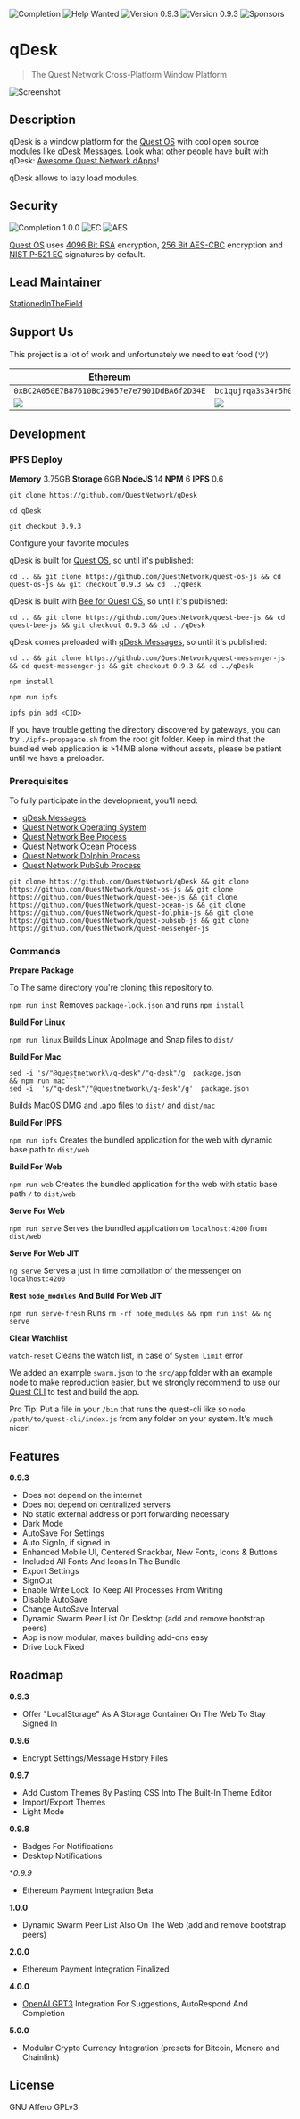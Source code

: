 ![Completion](https://img.shields.io/badge/completion-12%25-orange) ![Help Wanted](https://img.shields.io/badge/%20-help--wanted-%23159818) ![Version 0.9.3](https://img.shields.io/badge/version-v0.9.2-green) ![Version 0.9.3](https://img.shields.io/badge/version-v0.9.3-blue) ![Sponsors](https://img.shields.io/badge/sponsors-2-orange)

# qDesk
> The Quest Network Cross-Platform Window Platform

![Screenshot](https://github.com/QuestNetwork/quest-messenger-js/raw/0.9.2/doc/images/0.9.2.png?raw=true)

## Description
qDesk is a window platform for the [Quest OS](https://github.com/QuestNetwork/quest-os-js) with cool open source modules like [qDesk Messages](https://github.com/QuestNetwork/quest-messenger-js). Look what other people have built with qDesk: [Awesome Quest Network dApps](https://github.com/QuestNetwork/awesome/blob/master/README.md)!

qDesk allows to lazy load modules. 

## Security 

![Completion 1.0.0](https://img.shields.io/badge/OAEP-4096%20Bit-green) ![EC](https://img.shields.io/badge/EC-P&#8208;521-green) ![AES](https://img.shields.io/badge/AES-256%20Bit-yellow)

[Quest OS](https://github.com/QuestNetwork/quest-os-js) uses [4096 Bit RSA](https://en.wikipedia.org/wiki/RSA_(cryptosystem)#Operation) encryption, [256 Bit AES-CBC](https://en.wikipedia.org/wiki/Advanced_Encryption_Standard) encryption and [NIST P-521 EC](https://en.wikipedia.org/wiki/Elliptic-curve_cryptography#Fast_reduction_(NIST_curves)) signatures by default.

## Lead Maintainer

[StationedInTheField](https://github.com/StationedInTheField)

## Support Us
This project is a lot of work and unfortunately we need to eat food (ツ)

| Ethereum| Bitcoin |
|---|---|
| `0xBC2A050E7B87610Bc29657e7e7901DdBA6f2D34E` | `bc1qujrqa3s34r5h0exgmmcuf8ejhyydm8wwja4fmq`   |
|  <img src="doc/images/eth-qr.png" >   | <img src="doc/images/btc-qr.png" > |

## Development

### IPFS Deploy
**Memory** 3.75GB **Storage** 6GB **NodeJS** 14 **NPM** 6 **IPFS** 0.6

`git clone https://github.com/QuestNetwork/qDesk`

`cd qDesk`

`git checkout 0.9.3`

Configure your favorite modules

qDesk is built for [Quest OS](https://github.com/QuestNetwork/quest-os-js), so until it's published:

`cd .. && git clone https://github.com/QuestNetwork/quest-os-js && cd quest-os-js && git checkout 0.9.3 && cd ../qDesk`

qDesk is built with [Bee for Quest OS](https://github.com/QuestNetwork/quest-bee-js), so until it's published:

`cd .. && git clone https://github.com/QuestNetwork/quest-bee-js && cd quest-bee-js && git checkout 0.9.3 && cd ../qDesk`

qDesk comes preloaded with [qDesk Messages](https://github.com/QuestNetwork/quest-messenger-js), so until it's published:

`cd .. && git clone https://github.com/QuestNetwork/quest-messenger-js && cd quest-messenger-js && git checkout 0.9.3 && cd ../qDesk`

`npm install`

`npm run ipfs`

`ipfs pin add <CID>`

If you have trouble getting the directory discovered by gateways, you can try ```./ipfs-propagate.sh``` from the root git folder.
Keep in mind that the bundled web application is >14MB alone without assets, please be patient until we have a preloader.

### Prerequisites

To fully participate in the development, you'll need:
- [qDesk Messages](https://github.com/QuestNetwork/quest-messenger-js)
- [Quest Network Operating System](https://github.com/QuestNetwork/quest-os-js)
- [Quest Network Bee Process](https://github.com/QuestNetwork/quest-bee-js)
- [Quest Network Ocean Process](https://github.com/QuestNetwork/quest-ocean-js)
- [Quest Network Dolphin Process](https://github.com/QuestNetwork/quest-dolphin-js)
- [Quest Network PubSub Process](https://github.com/QuestNetwork/quest-pubsub-js)

```
git clone https://github.com/QuestNetwork/qDesk && git clone https://github.com/QuestNetwork/quest-os-js && git clone https://github.com/QuestNetwork/quest-bee-js && git clone https://github.com/QuestNetwork/quest-ocean-js && git clone https://github.com/QuestNetwork/quest-dolphin-js && git clone https://github.com/QuestNetwork/quest-pubsub-js && git clone https://github.com/QuestNetwork/quest-messenger-js
```

### Commands

**Prepare Package**

To The same directory you're cloning this repository to.

``npm run inst`` Removes `package-lock.json` and runs ``npm install``

**Build For Linux**

``npm run linux`` Builds Linux AppImage and Snap files to `dist/`

**Build For Mac**
```
sed -i 's/"@questnetwork\/q-desk"/"q-desk"/g' package.json
&& npm run mac```
sed -i  's/"q-desk"/"@questnetwork\/q-desk"/g'  package.json
```
Builds MacOS DMG and .app files to ``dist/`` and ``dist/mac``

**Build For IPFS**

``npm run ipfs``  Creates the bundled application for the web with dynamic base path to ```dist/web```

**Build For Web**

``npm run web`` Creates the bundled application for the web with static base path ```/```  to ```dist/web```

**Serve For Web**

``npm run serve`` Serves the bundled application on ```localhost:4200``` from ```dist/web```

**Serve For Web JIT**

``ng serve`` Serves a just in time compilation of the messenger on ```localhost:4200```

**Rest `node_modules` And Build For Web JIT**

``npm run serve-fresh`` Runs ``rm -rf node_modules && npm run inst && ng serve``

**Clear Watchlist**

``watch-reset`` Cleans the watch list, in case of ```System Limit``` error


We added an example ```swarm.json``` to the ```src/app``` folder with an example node to make reproduction easier, but we strongly recommend to use our [Quest CLI](https://github.com/QuestNetwork/quest-cli) to test and build the app.

Pro Tip: Put a file in your `/bin` that runs the quest-cli like so `node /path/to/quest-cli/index.js` from any folder on your system. It's much nicer!


## Features

**0.9.3**
- Does not depend on the internet
- Does not depend on centralized servers
- No static external address or port forwarding necessary
- Dark Mode
- AutoSave For Settings
- Auto SignIn, if signed in
- Enhanced Mobile UI, Centered Snackbar, New Fonts, Icons & Buttons
- Included All Fonts And Icons In The Bundle
- Export Settings
- SignOut
- Enable Write Lock To Keep All Processes From Writing
- Disable AutoSave
- Change AutoSave Interval
- Dynamic Swarm Peer List On Desktop (add and remove bootstrap peers)
- App is now modular, makes building add-ons easy
- Drive Lock Fixed

## Roadmap

**0.9.3**
- Offer "LocalStorage" As A Storage Container On The Web To Stay Signed In

**0.9.6**
- Encrypt Settings/Message History Files

**0.9.7**
- Add Custom Themes By Pasting CSS Into The Built-In Theme Editor
- Import/Export Themes
- Light Mode

**0.9.8**
- Badges For Notifications
- Desktop Notifications

**0.9.9*
- Ethereum Payment Integration Beta

**1.0.0**
- Dynamic Swarm Peer List Also On The Web (add and remove bootstrap peers)

**2.0.0**
- Ethereum Payment Integration Finalized

**4.0.0**
- [OpenAI GPT3](https://en.wikipedia.org/wiki/GPT-3) Integration For Suggestions, AutoRespond And Completion

**5.0.0**
- Modular Crypto Currency Integration (presets for Bitcoin, Monero and Chainlink)

## License

GNU Affero GPLv3
